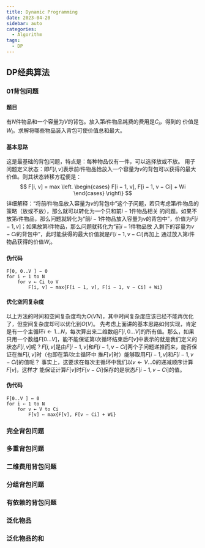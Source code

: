 ```yaml
---
title: Dynamic Programming
date: 2023-04-20
sidebar: auto
categories:
  - Algorithm
tags:
  - DP
---
```

## DP经典算法
### 01背包问题
#### 题目
有$N$件物品和一个容量为$V$的背包。放入第$i$件物品耗费的费用是$C_i$，得到的
价值是$W_i$。求解将哪些物品装入背包可使价值总和最大。
#### 基本思路
这是最基础的背包问题，特点是：每种物品仅有一件，可以选择放或不放。
用子问题定义状态：即$F[i, v]$表示前$i$件物品恰放入一个容量为$v$的背包可以获得的最大价值。则其状态转移方程便是：
$$
	F[i, v] = max
                \left.
                    \begin{cases}
                        F[i − 1, v], F[i − 1, v − Ci] + Wi
                    \end{cases}
                \right\}
$$
详细解释：“将前$i$件物品放入容量为$v$的背包中”这个子问题，若只考虑第$i$件物品的策略（放或不放），那么就可以转化为一个只和前$i − 1$件物品相关
的问题。如果不放第$i$件物品，那么问题就转化为“前$i − 1$件物品放入容量为$v$的背包中”，价值为$F[i − 1, v]$；如果放第$i$件物品，那么问题就转化为“前$i − 1$件物品放
入剩下的容量为$v − Ci$的背包中”，此时能获得的最大价值就是$F[i − 1, v − Ci]$再加上
通过放入第$i$件物品获得的价值$W_i$。
#### 伪代码
```
F[0, 0..V ] ← 0
for i ← 1 to N
    for v ← Ci to V
        F[i, v] ← max{F[i − 1, v], F[i − 1, v − Ci] + Wi}
```
#### 优化空间复杂度
以上方法的时间和空间复杂度均为$O(V N)$，其中时间复杂度应该已经不能再优化
了，但空间复杂度却可以优化到$O(V)$。
先考虑上面讲的基本思路如何实现，肯定是有一个主循环$i ← 1 . . . N$，每次算出来二维数组$F[i, 0 . . . V ]$的所有值。那么，如果只用一个数组$F[0 . . . V ]$，能不能保证第$i$次循环结束后$F[v]$中表示的就是我们定义的状态$F[i, v]$呢？$F[i, v]$是由$F[i − 1, v]$和$F[i − 1, v − Ci]$两个子问题递推而来，能否保证在推$F[i, v]$时（也即在第$i$次主循环中
推$F[v]$时）能够取用$F[i − 1, v]$和$F[i − 1, v − Ci]$的值呢？
事实上，这要求在每次主循环中我们以$v ← V . . . 0$的递减顺序计算$F[v]$，这样才
能保证计算$F[v]$时$F[v − Ci]$保存的是状态$F[i − 1, v − Ci]$的值。
#### 伪代码
```
F[0..V ] ← 0
for i ← 1 to N
    for v ← V to Ci 
        F[v] ← max{F[v], F[v − Ci] + Wi}
```
### 完全背包问题
### 多重背包问题
### ⼆维费⽤背包问题
### 分组背包问题
### 有依赖的背包问题
### 泛化物品
### 泛化物品的和
